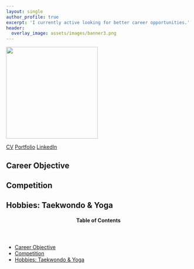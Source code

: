 ```yaml
---
layout: single
author_profile: true
excerpt: 'I currently active looking for better career opportunities.'
header:
  overlay_image: assets/images/banner3.png
---
```


<p> <img src="https://sulaihasubi.github.io/assets/images/dp-600x600.png" width="250" class="align-center"> </p>

<!-- CTA Button for the CV, Portfolio and LinkedIn -->
<p class="text-center"><a href="https://sulaihasubi.github.io/cv/" class="btn btn--info">CV</a> <a href="https://sulaihasubi.github.io/portfolio/" class="btn btn--info">Portfolio</a> <a href="https://www.linkedin.com/in/sulaihasubi/" class="btn btn--info">LinkedIn</a></p>

Career Objective
---



Competition
---



Hobbies: Taekwondo & Yoga
---


<!-- This is for Sidebar Menu on the Rigth Side -->
<p>
<aside class="sidebar__right ">
            <nav class="toc">
              <header><h4 class="nav__title"><i class="fas fa-bookmark"></i> Table of Contents</h4></header>
              <ul class="toc__menu">
  <li class=""><a href="#career-objective">Career Objective</a></li>
  <li class=""><a href="#competition">Competition</a></li>
  <li class=""><a href="#hobbies-taekwondo--yoga">Hobbies: Taekwondo & Yoga</a>
